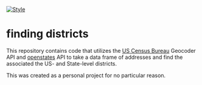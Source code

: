 [![Style](https://github.com/hello-im-rory/finding-districts/actions/workflows/style.yaml/badge.svg)](https://github.com/hello-im-rory/finding-districts/actions/workflows/style.yaml)

# finding districts
This repository contains code that utilizes the [US Census Bureau](https://geocoding.geo.census.gov/geocoder/) Geocoder API and  [openstates](https://open.pluralpolicy.com/) API to take a data frame of addresses and find the associated the US- and State-level districts.

This was created as a personal project for no particular reason.
